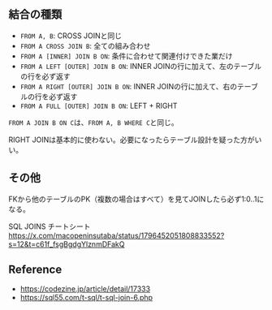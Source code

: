 ## 結合の種類

- `FROM A, B`: CROSS JOINと同じ
- `FROM A CROSS JOIN B`: 全ての組み合わせ
- `FROM A [INNER] JOIN B ON`: 条件に合わせて関連付けできた業だけ
- `FROM A LEFT [OUTER] JOIN B ON`: INNER JOINの行に加えて、左のテーブルの行を必ず返す
- `FROM A RIGHT [OUTER] JOIN B ON`: INNER JOINの行に加えて、右のテーブルの行を必ず返す
- `FROM A FULL [OUTER] JOIN B ON`: LEFT + RIGHT

`FROM A JOIN B ON C`は、`FROM A, B WHERE C`と同じ。

RIGHT JOINは基本的に使わない。必要になったらテーブル設計を疑った方がいい。

## その他

FKから他のテーブルのPK（複数の場合はすべて）を見てJOINしたら必ず1:0..1になる。

SQL JOINS チートシート
https://x.com/macopeninsutaba/status/1796452051808833552?s=12&t=c61f_fsgBgdgYlznmDFakQ

## Reference

- https://codezine.jp/article/detail/17333
- https://sql55.com/t-sql/t-sql-join-6.php
